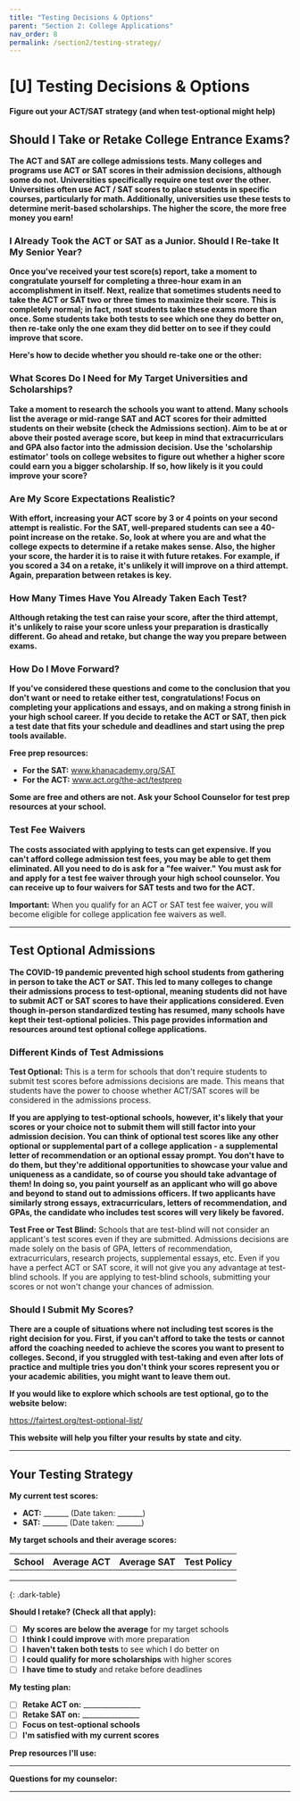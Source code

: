 ```yaml
---
title: "Testing Decisions & Options"
parent: "Section 2: College Applications"
nav_order: 8
permalink: /section2/testing-strategy/
---
```


# [U] Testing Decisions & Options

**Figure out your ACT/SAT strategy (and when test-optional might help)**

## Should I Take or Retake College Entrance Exams?

**The ACT and SAT are college admissions tests. Many colleges and programs use ACT or SAT scores in their admission decisions, although some do not. Universities specifically require one test over the other. Universities often use ACT / SAT scores to place students in specific courses, particularly for math. Additionally, universities use these tests to determine merit-based scholarships. The higher the score, the more free money you earn!**

### I Already Took the ACT or SAT as a Junior. Should I Re-take It My Senior Year?

**Once you've received your test score(s) report, take a moment to congratulate yourself for completing a three-hour exam in an accomplishment in itself. Next, realize that sometimes students need to take the ACT or SAT two or three times to maximize their score. This is completely normal; in fact, most students take these exams more than once. Some students take both tests to see which one they do better on, then re-take only the one exam they did better on to see if they could improve that score.**

**Here's how to decide whether you should re-take one or the other:**

### What Scores Do I Need for My Target Universities and Scholarships?

**Take a moment to research the schools you want to attend. Many schools list the average or mid-range SAT and ACT scores for their admitted students on their website (check the Admissions section). Aim to be at or above their posted average score, but keep in mind that extracurriculars and GPA also factor into the admission decision. Use the 'scholarship estimator' tools on college websites to figure out whether a higher score could earn you a bigger scholarship. If so, how likely is it you could improve your score?**

### Are My Score Expectations Realistic?

**With effort, increasing your ACT score by 3 or 4 points on your second attempt is realistic. For the SAT, well-prepared students can see a 40-point increase on the retake. So, look at where you are and what the college expects to determine if a retake makes sense. Also, the higher your score, the harder it is to raise it with future retakes. For example, if you scored a 34 on a retake, it's unlikely it will improve on a third attempt. Again, preparation between retakes is key.**

### How Many Times Have You Already Taken Each Test?

**Although retaking the test can raise your score, after the third attempt, it's unlikely to raise your score unless your preparation is drastically different. Go ahead and retake, but change the way you prepare between exams.**

### How Do I Move Forward?

**If you've considered these questions and come to the conclusion that you don't want or need to retake either test, congratulations! Focus on completing your applications and essays, and on making a strong finish in your high school career. If you decide to retake the ACT or SAT, then pick a test date that fits your schedule and deadlines and start using the prep tools available.**

**Free prep resources:**
- **For the SAT:** www.khanacademy.org/SAT
- **For the ACT:** www.act.org/the-act/testprep

**Some are free and others are not. Ask your School Counselor for test prep resources at your school.**

### Test Fee Waivers

**The costs associated with applying to tests can get expensive. If you can't afford college admission test fees, you may be able to get them eliminated. All you need to do is ask for a "fee waiver." You must ask for and apply for a test fee waiver through your high school counselor. You can receive up to four waivers for SAT tests and two for the ACT.**

**Important:** When you qualify for an ACT or SAT test fee waiver, you will become eligible for college application fee waivers as well.

---

## Test Optional Admissions

**The COVID-19 pandemic prevented high school students from gathering in person to take the ACT or SAT. This led to many colleges to change their admissions process to test-optional, meaning students did not have to submit ACT or SAT scores to have their applications considered. Even though in-person standardized testing has resumed, many schools have kept their test-optional policies. This page provides information and resources around test optional college applications.**

### Different Kinds of Test Admissions

**Test Optional:** This is a term for schools that don't require students to submit test scores before admissions decisions are made. This means that students have the power to choose whether ACT/SAT scores will be considered in the admissions process.

**If you are applying to test-optional schools, however, it's likely that your scores or your choice not to submit them will still factor into your admission decision. You can think of optional test scores like any other optional or supplemental part of a college application - a supplemental letter of recommendation or an optional essay prompt. You don't have to do them, but they're additional opportunities to showcase your value and uniqueness as a candidate, so of course you should take advantage of them! In doing so, you paint yourself as an applicant who will go above and beyond to stand out to admissions officers. If two applicants have similarly strong essays, extracurriculars, letters of recommendation, and GPAs, the candidate who includes test scores will very likely be favored.**

**Test Free or Test Blind:** Schools that are test-blind will not consider an applicant's test scores even if they are submitted. Admissions decisions are made solely on the basis of GPA, letters of recommendation, extracurriculars, research projects, supplemental essays, etc. Even if you have a perfect ACT or SAT score, it will not give you any advantage at test-blind schools. If you are applying to test-blind schools, submitting your scores or not won't change your chances of admission.

### Should I Submit My Scores?

**There are a couple of situations where not including test scores is the right decision for you. First, if you can't afford to take the tests or cannot afford the coaching needed to achieve the scores you want to present to colleges. Second, if you struggled with test-taking and even after lots of practice and multiple tries you don't think your scores represent you or your academic abilities, you might want to leave them out.**

**If you would like to explore which schools are test optional, go to the website below:**

https://fairtest.org/test-optional-list/

**This website will help you filter your results by state and city.**

---

## Your Testing Strategy

**My current test scores:**
- **ACT:** _______ (Date taken: _______)
- **SAT:** _______ (Date taken: _______)

**My target schools and their average scores:**

| **School** | **Average ACT** | **Average SAT** | **Test Policy** |
|------------|-----------------|-----------------|-----------------|
| | | | |
| | | | |
| | | | |
{: .dark-table}

**Should I retake? (Check all that apply):**

- [ ] **My scores are below the average** for my target schools
- [ ] **I think I could improve** with more preparation
- [ ] **I haven't taken both tests** to see which I do better on
- [ ] **I could qualify for more scholarships** with higher scores
- [ ] **I have time to study** and retake before deadlines

**My testing plan:**

- [ ] **Retake ACT on:** ________________
- [ ] **Retake SAT on:** ________________
- [ ] **Focus on test-optional schools**
- [ ] **I'm satisfied with my current scores**

**Prep resources I'll use:**
_________________________________________________

**Questions for my counselor:**
_________________________________________________
